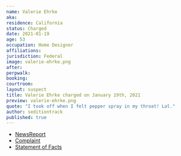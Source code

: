 ```yaml
---
name: Valerie Ehrke
aka:
residence: California
status: Charged
date: 2021-01-19
age: 53
occupation: Home Designer
affiliations:
jurisdiction: Federal
image: valerie-ehrke.png
after:
perpwalk:
booking:
courtroom:
layout: suspect
title: Valerie Ehrke charged on January 19th, 2021
preview: valerie-ehrke.png
quote: "I took off when I felt pepper spray in my throat! Lol."
author: seditiontrack
published: true
---
```


- [NewsReport](https://sacramento.cbslocal.com/2021/01/20/fbi-arrest-jorge-riley-valerie-ehrke-capitol/)
- [Complaint](https://www.justice.gov/opa/page/file/1356641/download)
- [Statement of Facts](https://www.justice.gov/opa/page/file/1356646/download)

